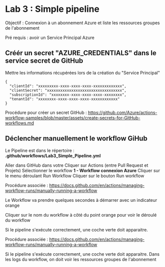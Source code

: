 # Lab 3 : Simple pipeline

Objectif : Connexion à un abonnement Azure et liste les ressources groupes de l'abonnement

Pré requis : avoir un Service Principal Azure

## Créér un secret "AZURE_CREDENTIALS" dans le service secret de GitHub

Mettre les informations récupérées lors de la création du "Service Principal"
  ```
  {
    "clientId": "xxxxxxxxx-xxxx-xxxx-xxxx-xxxxxxxxxxxxx",
    "clientSecret": "xxxxxxxxxxxxxxxxxxxxxxxxxxxxxxxxxx",
    "subscriptionId": "xxxxxxxx-xxxx-xxxx-xxxx-xxxxxxxx",
    "tenantId": "xxxxxxxx-xxxx-xxxx-xxxx-xxxxxxxxxxxx"
  }
  ```
   

Procédure pour créer un secret GitHub : https://github.com/Azure/actions-workflow-samples/blob/master/assets/create-secrets-for-GitHub-workflows.md


## Déclencher manuellement le workflow GiHub 

Le Pipeline est dans le répertoire : **.github/workflows/Lab3_Simple_Pipeline.yml**

Aller dans GitHub dans votre
Cliquer sur Actions (entre Pull Request et Projets)
Sélectionner le workflow **1 - Workflow connexion Azure**
Cliquer sur le menu déroulant Run Workflow
Cliquer sur le bouton Run workflow

Procédure associée : https://docs.github.com/en/actions/managing-workflow-runs/manually-running-a-workflow

Le Workflow va prendre quelques secondes à démarrer avec un indicateur orange

Cliquer sur le nom du workflow à côté du point orange pour voir le déroulé du workflow

Si le pipeline s'exécute correctement, une coche verte doit apparaitre.

Procédure associée : https://docs.github.com/en/actions/managing-workflow-runs/manually-running-a-workflow

Si le pipeline s'exécute correctement, une coche verte doit apparaitre. Dans les logs du workflow, on doit voir les ressources groupes de l'abonnement

  
